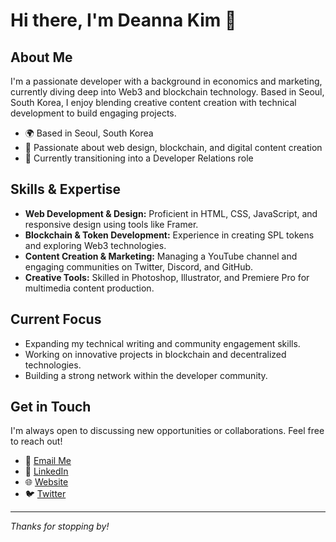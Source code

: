 # Hi there, I'm Deanna Kim 👋

## About Me
I'm a passionate developer with a background in economics and marketing, currently diving deep into Web3 and blockchain technology. Based in Seoul, South Korea, I enjoy blending creative content creation with technical development to build engaging projects.

- 🌍 Based in Seoul, South Korea
- 🎨 Passionate about web design, blockchain, and digital content creation
- 🚀 Currently transitioning into a Developer Relations role

## Skills & Expertise
- **Web Development & Design:** Proficient in HTML, CSS, JavaScript, and responsive design using tools like Framer.
- **Blockchain & Token Development:** Experience in creating SPL tokens and exploring Web3 technologies.
- **Content Creation & Marketing:** Managing a YouTube channel and engaging communities on Twitter, Discord, and GitHub.
- **Creative Tools:** Skilled in Photoshop, Illustrator, and Premiere Pro for multimedia content production.

## Current Focus
- Expanding my technical writing and community engagement skills.
- Working on innovative projects in blockchain and decentralized technologies.
- Building a strong network within the developer community.

## Get in Touch
I'm always open to discussing new opportunities or collaborations. Feel free to reach out!
- 📧 [Email Me](mailto:mamllechat11@gmail.com)
- 💼 [LinkedIn](https://www.linkedin.com/in/imdeannak/)
- 🌐 [Website](https://deanna.website)
- 🐦 [Twitter](https://x.com/buildlogics)

---

*Thanks for stopping by!*
